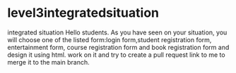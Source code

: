 # level3integratedsituation
integrated situation
Hello students. As you have seen on your situation, you will choose one of the listed form:login form,student registration form, entertainment form, course registration form and book registration form and design it using html. work on it and try to create a pull request link to me to merge it to the main branch.
